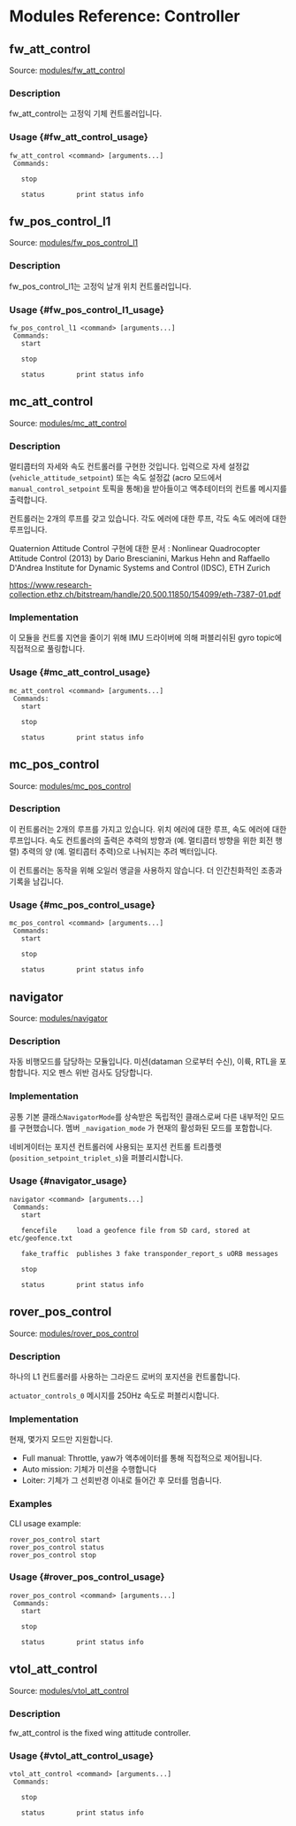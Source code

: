 # Modules Reference: Controller

## fw_att_control

Source: [modules/fw_att_control](https://github.com/PX4/Firmware/tree/master/src/modules/fw_att_control)

### Description

fw_att_control는 고정익 기체 컨트롤러입니다.

### Usage {#fw_att_control_usage}

    fw_att_control <command> [arguments...]
     Commands:
    
       stop
    
       status        print status info
    

## fw_pos_control_l1

Source: [modules/fw_pos_control_l1](https://github.com/PX4/Firmware/tree/master/src/modules/fw_pos_control_l1)

### Description

fw_pos_control_l1는 고정익 날개 위치 컨트롤러입니다.

### Usage {#fw_pos_control_l1_usage}

    fw_pos_control_l1 <command> [arguments...]
     Commands:
       start
    
       stop
    
       status        print status info
    

## mc_att_control

Source: [modules/mc_att_control](https://github.com/PX4/Firmware/tree/master/src/modules/mc_att_control)

### Description

멀티콥터의 자세와 속도 컨트롤러를 구현한 것입니다. 입력으로 자세 설정값(`vehicle_attitude_setpoint`) 또는 속도 설정값 (acro 모드에서 `manual_control_setpoint` 토픽을 통해)을 받아들이고 액추테이터의 컨트롤 메시지를 출력합니다.

컨트롤러는 2개의 루프를 갖고 있습니다. 각도 에러에 대한 루프, 각도 속도 에러에 대한 루프입니다.

Quaternion Attitude Control 구현에 대한 문서 : Nonlinear Quadrocopter Attitude Control (2013) by Dario Brescianini, Markus Hehn and Raffaello D'Andrea Institute for Dynamic Systems and Control (IDSC), ETH Zurich

https://www.research-collection.ethz.ch/bitstream/handle/20.500.11850/154099/eth-7387-01.pdf

### Implementation

이 모듈을 컨트롤 지연을 줄이기 위해 IMU 드라이버에 의해 퍼블리쉬된 gyro topic에 직접적으로 풀링합니다.

### Usage {#mc_att_control_usage}

    mc_att_control <command> [arguments...]
     Commands:
       start
    
       stop
    
       status        print status info
    

## mc_pos_control

Source: [modules/mc_pos_control](https://github.com/PX4/Firmware/tree/master/src/modules/mc_pos_control)

### Description

이 컨트롤러는 2개의 루프를 가지고 있습니다. 위치 에러에 대한 루프, 속도 에러에 대한 루프입니다. 속도 컨트롤러의 출력은 추력의 방향과 (예. 멀티콥터 방향을 위한 회전 행렬) 추력의 양 (예. 멀티콥터 추력)으로 나눠지는 추려 벡터입니다.

이 컨트롤러는 동작을 위해 오일러 앵글을 사용하지 않습니다. 더 인간친화적인 조종과 기록을 남깁니다.

### Usage {#mc_pos_control_usage}

    mc_pos_control <command> [arguments...]
     Commands:
       start
    
       stop
    
       status        print status info
    

## navigator

Source: [modules/navigator](https://github.com/PX4/Firmware/tree/master/src/modules/navigator)

### Description

자동 비행모드를 담당하는 모듈입니다. 미션(dataman 으로부터 수신), 이륙, RTL을 포함합니다. 지오 펜스 위반 검사도 담당합니다.

### Implementation

공통 기본 클래스`NavigatorMode`를 상속받은 독립적인 클래스로써 다른 내부적인 모드를 구현했습니다. 멤버 `_navigation_mode` 가 현재의 활성화된 모드를 포함합니다.

네비게이터는 포지션 컨트롤러에 사용되는 포지션 컨트롤 트리플렛(`position_setpoint_triplet_s`)을 퍼블리시합니다.

### Usage {#navigator_usage}

    navigator <command> [arguments...]
     Commands:
       start
    
       fencefile     load a geofence file from SD card, stored at etc/geofence.txt
    
       fake_traffic  publishes 3 fake transponder_report_s uORB messages
    
       stop
    
       status        print status info
    

## rover_pos_control

Source: [modules/rover_pos_control](https://github.com/PX4/Firmware/tree/master/src/modules/rover_pos_control)

### Description

하나의 L1 컨트롤러를 사용하는 그라운드 로버의 포지션을 컨트롤합니다.

`actuator_controls_0` 메시지를 250Hz 속도로 퍼블리시합니다.

### Implementation

현재, 몇가지 모드만 지원합니다.

- Full manual: Throttle, yaw가 액추에이터를 통해 직접적으로 제어됩니다.
- Auto mission: 기체가 미션을 수행합니다
- Loiter: 기체가 그 선회반경 이내로 들어간 후 모터를 멈춥니다.

### Examples

CLI usage example:

    rover_pos_control start
    rover_pos_control status
    rover_pos_control stop
    

### Usage {#rover_pos_control_usage}

    rover_pos_control <command> [arguments...]
     Commands:
       start
    
       stop
    
       status        print status info
    

## vtol_att_control

Source: [modules/vtol_att_control](https://github.com/PX4/Firmware/tree/master/src/modules/vtol_att_control)

### Description

fw_att_control is the fixed wing attitude controller.

### Usage {#vtol_att_control_usage}

    vtol_att_control <command> [arguments...]
     Commands:
    
       stop
    
       status        print status info
